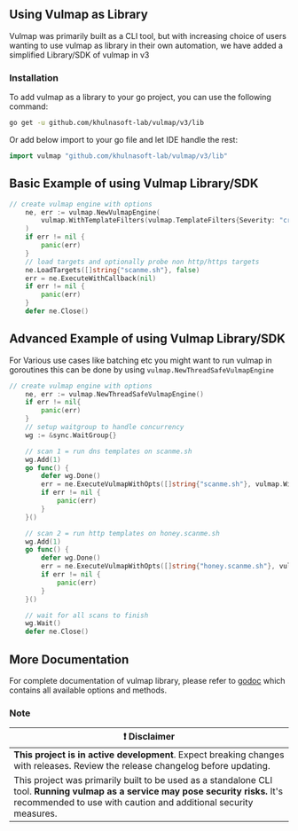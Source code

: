 ## Using Vulmap as Library

Vulmap was primarily built as a CLI tool, but with increasing choice of users wanting to use vulmap as library in their own automation, we have added a simplified Library/SDK of vulmap in v3

### Installation

To add vulmap as a library to your go project, you can use the following command:

```bash
go get -u github.com/khulnasoft-lab/vulmap/v3/lib
```

Or add below import to your go file and let IDE handle the rest:

```go
import vulmap "github.com/khulnasoft-lab/vulmap/v3/lib"
```

## Basic Example of using Vulmap Library/SDK

```go
// create vulmap engine with options
	ne, err := vulmap.NewVulmapEngine(
		vulmap.WithTemplateFilters(vulmap.TemplateFilters{Severity: "critical"}), // run critical severity templates only
	)
	if err != nil {
		panic(err)
	}
	// load targets and optionally probe non http/https targets
	ne.LoadTargets([]string{"scanme.sh"}, false)
	err = ne.ExecuteWithCallback(nil)
	if err != nil {
		panic(err)
	}
	defer ne.Close()
```

## Advanced Example of using Vulmap Library/SDK

For Various use cases like batching etc you might want to run vulmap in goroutines this can be done by using `vulmap.NewThreadSafeVulmapEngine`

```go
// create vulmap engine with options
	ne, err := vulmap.NewThreadSafeVulmapEngine()
	if err != nil{
        panic(err)
    }
	// setup waitgroup to handle concurrency
	wg := &sync.WaitGroup{}

	// scan 1 = run dns templates on scanme.sh
	wg.Add(1)
	go func() {
		defer wg.Done()
		err = ne.ExecuteVulmapWithOpts([]string{"scanme.sh"}, vulmap.WithTemplateFilters(vulmap.TemplateFilters{ProtocolTypes: "http"}))
		if err != nil {
            panic(err)
        }
	}()

	// scan 2 = run http templates on honey.scanme.sh
	wg.Add(1)
	go func() {
		defer wg.Done()
		err = ne.ExecuteVulmapWithOpts([]string{"honey.scanme.sh"}, vulmap.WithTemplateFilters(vulmap.TemplateFilters{ProtocolTypes: "dns"}))
		if err != nil {
            panic(err)
        }
	}()

	// wait for all scans to finish
	wg.Wait()
	defer ne.Close()
```

## More Documentation

For complete documentation of vulmap library, please refer to [godoc](https://pkg.go.dev/github.com/khulnasoft-lab/vulmap/v3/lib) which contains all available options and methods.



### Note

| :exclamation:  **Disclaimer**  |
|---------------------------------|
| **This project is in active development**. Expect breaking changes with releases. Review the release changelog before updating. |
| This project was primarily built to be used as a standalone CLI tool. **Running vulmap as a service may pose security risks.** It's recommended to use with caution and additional security measures. |